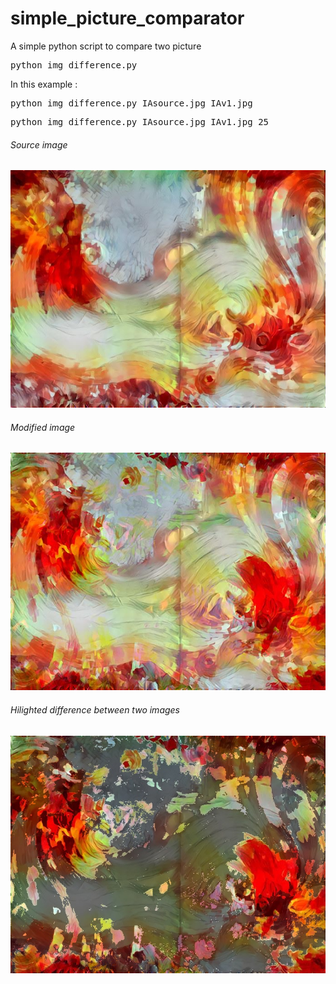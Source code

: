 # simple_picture_comparator
A simple python script to compare two picture

<pre>
python img_difference.py <sourceImage> <modifiedImage> <Treshold (optional | default 10)>
</pre>

In this example :
<pre>
python img_difference.py IAsource.jpg IAv1.jpg
</pre>
<pre>
python img_difference.py IAsource.jpg IAv1.jpg 25
</pre>

[IAsource]: https://raw.githubusercontent.com/kosenhitatchi/simple_picture_comparator/master/IAsource.jpg "Image Source"
[IAv1]: https://raw.githubusercontent.com/kosenhitatchi/simple_picture_comparator/master/IAv1.jpg "Modified image"
[diff__IAsource__IAv1]: https://raw.githubusercontent.com/kosenhitatchi/simple_picture_comparator/master/diff__IAsource.jpg__IAv1.jpg "Difference image"


###### Source image
![alt text][IAsource]

###### Modified image
![alt text][IAv1]

###### Hilighted difference between two images
![alt text][diff__IAsource__IAv1]